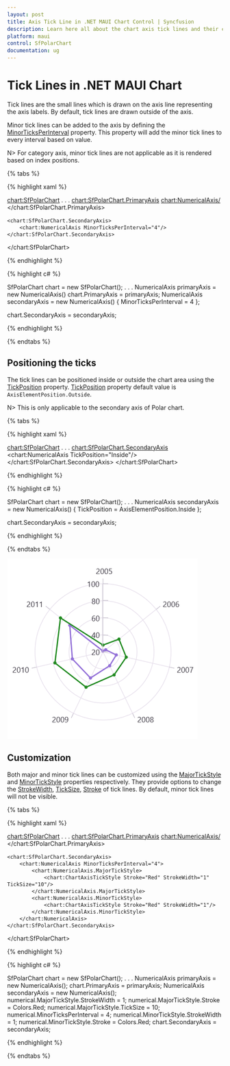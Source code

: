 ```yaml
---
layout: post
title: Axis Tick Line in .NET MAUI Chart Control | Syncfusion
description: Learn here all about the chart axis tick lines and their customization in the Syncfusion .NET MAUI Chart (SfPolarChart) control.
platform: maui
control: SfPolarChart
documentation: ug
---
```


# Tick Lines in .NET MAUI Chart

Tick lines are the small lines which is drawn on the axis line representing the axis labels. By default, tick lines are drawn outside of the axis.

Minor tick lines can be added to the axis by defining the [MinorTicksPerInterval](https://help.syncfusion.com/cr/maui/Syncfusion.Maui.Charts.RangeAxisBase.html#Syncfusion_Maui_Charts_RangeAxisBase_MinorTicksPerInterval) property. This property will add the minor tick lines to every interval based on value.

N> For category axis, minor tick lines are not applicable as it is rendered based on index positions.

{% tabs %}

{% highlight xaml %}

<chart:SfPolarChart>
    . . .
    <chart:SfPolarChart.PrimaryAxis>
        <chart:NumericalAxis/>
    </chart:SfPolarChart.PrimaryAxis>

    <chart:SfPolarChart.SecondaryAxis>
        <chart:NumericalAxis MinorTicksPerInterval="4"/>
    </chart:SfPolarChart.SecondaryAxis>
</chart:SfPolarChart>

{% endhighlight %}

{% highlight c# %}

SfPolarChart chart = new SfPolarChart();
. . .
NumericalAxis primaryAxis = new NumericalAxis()
chart.PrimaryAxis = primaryAxis;
NumericalAxis secondaryAxis = new NumericalAxis()
{
    MinorTicksPerInterval = 4 
};

chart.SecondaryAxis = secondaryAxis;

{% endhighlight %}

{% endtabs %}

## Positioning the ticks

The tick lines can be positioned inside or outside the chart area using the [TickPosition](https://help.syncfusion.com/cr/maui/Syncfusion.Maui.Charts.ChartAxis.html#Syncfusion_Maui_Charts_ChartAxis_TickPosition) property. [TickPosition](https://help.syncfusion.com/cr/maui/Syncfusion.Maui.Charts.ChartAxis.html#Syncfusion_Maui_Charts_ChartAxis_TickPosition) property default value is `AxisElementPosition.Outside`.

N> This is only applicable to the secondary axis of Polar chart.

{% tabs %}

{% highlight xaml %}

<chart:SfPolarChart>
    . . .
    <chart:SfPolarChart.SecondaryAxis>
        <chart:NumericalAxis TickPosition="Inside"/>
    </chart:SfPolarChart.SecondaryAxis>
</chart:SfPolarChart>

{% endhighlight %}

{% highlight c# %}

SfPolarChart chart = new SfPolarChart();
. . .
NumericalAxis secondaryAxis = new NumericalAxis()
{
    TickPosition = AxisElementPosition.Inside
};

chart.SecondaryAxis = secondaryAxis;

{% endhighlight %}

{% endtabs %}

![Axis ticks inside position in .NET MAUI Chart.](Axis_Images/MAUI_inside_ticks.png)

## Customization

Both major and minor tick lines can be customized using the [MajorTickStyle](https://help.syncfusion.com/cr/maui/Syncfusion.Maui.Charts.ChartAxis.html#Syncfusion_Maui_Charts_ChartAxis_MajorTickStyle) and [MinorTickStyle](https://help.syncfusion.com/cr/maui/Syncfusion.Maui.Charts.RangeAxisBase.html#Syncfusion_Maui_Charts_RangeAxisBase_MinorTickStyle) properties respectively. They provide options to change the [StrokeWidth](https://help.syncfusion.com/cr/maui/Syncfusion.Maui.Charts.ChartAxisTickStyle.html#Syncfusion_Maui_Charts_ChartAxisTickStyle_StrokeWidth), [TickSize](https://help.syncfusion.com/cr/maui/Syncfusion.Maui.Charts.ChartAxisTickStyle.html#Syncfusion_Maui_Charts_ChartAxisTickStyle_TickSize), [Stroke](https://help.syncfusion.com/cr/maui/Syncfusion.Maui.Charts.ChartAxisTickStyle.html#Syncfusion_Maui_Charts_ChartAxisTickStyle_Stroke) of tick lines. By default, minor tick lines will not be visible.

{% tabs %}

{% highlight xaml %}

<chart:SfPolarChart>
    . . .
    <chart:SfPolarChart.PrimaryAxis>
        <chart:NumericalAxis/>
    </chart:SfPolarChart.PrimaryAxis>

    <chart:SfPolarChart.SecondaryAxis>
        <chart:NumericalAxis MinorTicksPerInterval="4">
            <chart:NumericalAxis.MajorTickStyle>
                <chart:ChartAxisTickStyle Stroke="Red" StrokeWidth="1" TickSize="10"/>
            </chart:NumericalAxis.MajorTickStyle>            
            <chart:NumericalAxis.MinorTickStyle>
                <chart:ChartAxisTickStyle Stroke="Red" StrokeWidth="1"/>
            </chart:NumericalAxis.MinorTickStyle>
        </chart:NumericalAxis>
    </chart:SfPolarChart.SecondaryAxis>
</chart:SfPolarChart>

{% endhighlight %}

{% highlight c# %}

SfPolarChart chart = new SfPolarChart();
. . .
NumericalAxis primaryAxis = new NumericalAxis();
chart.PrimaryAxis = primaryAxis;
NumericalAxis secondaryAxis = new NumericalAxis();
numerical.MajorTickStyle.StrokeWidth = 1;
numerical.MajorTickStyle.Stroke = Colors.Red;
numerical.MajorTickStyle.TickSize = 10;
numerical.MinorTicksPerInterval = 4;
numerical.MinorTickStyle.StrokeWidth = 1;
numerical.MinorTickStyle.Stroke = Colors.Red;
chart.SecondaryAxis = secondaryAxis;

{% endhighlight %}

{% endtabs %}